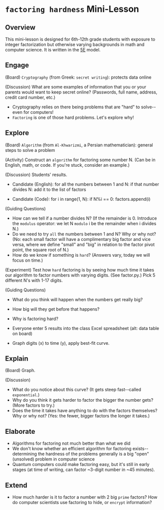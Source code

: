 `factoring hardness` Mini-Lesson
================================

Overview
--------

This mini-lesson is designed for 6th-12th grade students with exposure to integer factorization but otherwise varying backgrounds in math and computer science. It is written in the [5E](http://enhancinged.wgbh.org/research/eeeee.html) model.

Engage
------

(Board) `Cryptography` (from Greek: `secret writing`): protects data online

(Discussion) What are some examples of information that you or your parents would want to keep secret online? (Passwords, full name, address, credit card number, etc.) 

* Cryptography relies on there being problems that are "hard" to solve--even for computers!
* `Factoring` is one of those hard problems. Let's explore why!

Explore
-------

(Board) `Algorithm` (from `Al-Khwarizmi`, a Persian mathematician): general steps to solve a problem

(Activity) Construct an `algorithm` for factoring some number N. (Can be in English, math, or code. If you're stuck, consider an example.)

(Discussion) Students' results.

* Candidate (English):
for all the numbers between 1 and N:
    if that number divides N:
       add it to the list of factors

* Candidate (Code):
for i in range(1, N):
    if N%i == 0:
       factors.append(i)

(Guiding Questions)
* How can we tell if a number divides N? (If the remainder is 0. Introduce the `modulus` operator: we let N `modulo` i be the remainder when i divides N.)
* Do we need to try `all` the numbers between 1 and N? Why or why not? (No: each small factor will have a complimentary big factor and vice versa, where we define "small" and "big" in relation to the factor pivot point, the square root of N.)
* How do we know if something is `hard`? (Answers vary, today we will focus on time.)

(Experiment) Test how `hard` factoring is by seeing how much time it takes our algorithm to factor numbers with varying digits. (See factor.py.) Pick 5 different N's with 1-17 digits. 

(Guiding Questions)
* What do you think will happen when the numbers get really big?
* How big will they get before that happens?
* Why is factoring hard?

* Everyone enter 5 results into the class Excel spreadsheet (alt: data table on board)
* Graph digits (x) to time (y), apply best-fit curve.

Explain
-------

(Board) Graph.

(Discussion) 
* What do you notice about this curve? (It gets steep fast--called `exponential`.)
* Why do you think it gets harder to factor the bigger the number gets? (More factors to try.)
* Does the time it takes have anything to do with the factors themselves? Why or why not? (Yes: the fewer, bigger factors the longer it takes.)

Elaborate
---------

* Algorithms for factoring not much better than what we did
* We don't know whether an efficient algorithm for factoring exists--determining the hardness of the problems generally is a big "open" (unsolved) problem in computer science
* Quantum computers could make factoring easy, but it's still in early stages (at time of writing, can factor ~3-digit number in ~45 minutes). 

Extend
------

* How much harder is it to factor a number with 2 big `prime` factors? How do computer scientists use factoring to hide, or `encrypt` information? 
